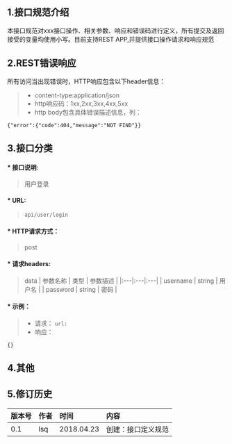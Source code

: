 ## 1.接口规范介绍
本接口规范对xxx接口操作、相关参数、响应和错误码进行定义，所有提交及返回接受的变量均使用小写。目前支持REST APP,并提供接口操作请求和响应规范

## 2.REST错误响应
所有访问当出现错误时，HTTP响应包含以下header信息：
> * content-type:application/json
> * http响应码：1xx,2xx,3xx,4xx,5xx
> * http body包含具体错误描述信息，列：
```
{"error":{"code":404,"message":"NOT FIND"}}
```
## 3.接口分类
#### * 接口说明:
> 用户登录
#### * URL:
> `api/user/login`
#### * HTTP请求方式：
> post
#### * 请求headers:
> data
| 参数名称 | 类型 | 参数描述 |
|:---|:---|:---|
| username | string | 用户名 |
| password | string | 密码 |
#### * 示例：
> * 请求：
`url:`
> * 响应：
```
{}
```
## 4.其他
## 5.修订历史
#### 
| 版本号 | 作者 | 时间 | 内容 |
|:-------|:----|:-----|:-----|
| 0.1 | lsq | 2018.04.23 | 创建：接口定义规范 |
